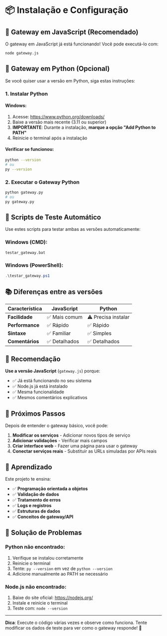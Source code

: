# 📦 Instalação e Configuração

## 🚀 Gateway em JavaScript (Recomendado)

O gateway em JavaScript já está funcionando! Você pode executá-lo com:

```bash
node gateway.js
```

## 🐍 Gateway em Python (Opcional)

Se você quiser usar a versão em Python, siga estas instruções:

### 1. Instalar Python

#### Windows:
1. Acesse: https://www.python.org/downloads/
2. Baixe a versão mais recente (3.11 ou superior)
3. **IMPORTANTE**: Durante a instalação, **marque a opção "Add Python to PATH"**
4. Reinicie o terminal após a instalação

#### Verificar se funcionou:
```bash
python --version
# ou
py --version
```

### 2. Executar o Gateway Python

```bash
python gateway.py
# ou
py gateway.py
```

## 🧪 Scripts de Teste Automático

Use estes scripts para testar ambas as versões automaticamente:

### Windows (CMD):
```bash
testar_gateway.bat
```

### Windows (PowerShell):
```powershell
.\testar_gateway.ps1
```

## 📚 Diferenças entre as versões

| Característica | JavaScript | Python |
|----------------|------------|--------|
| **Facilidade** | ✅ Mais comum | ⚠️ Precisa instalar |
| **Performance** | ✅ Rápido | ✅ Rápido |
| **Sintaxe** | ✅ Familiar | ✅ Simples |
| **Comentários** | ✅ Detalhados | ✅ Detalhados |

## 🎯 Recomendação

**Use a versão JavaScript** (`gateway.js`) porque:
- ✅ Já está funcionando no seu sistema
- ✅ Node.js já está instalado
- ✅ Mesma funcionalidade
- ✅ Mesmos comentários explicativos

## 🔧 Próximos Passos

Depois de entender o gateway básico, você pode:

1. **Modificar os serviços** - Adicionar novos tipos de serviço
2. **Adicionar validações** - Verificar mais campos
3. **Criar interface web** - Fazer uma página para usar o gateway
4. **Conectar serviços reais** - Substituir as URLs simuladas por APIs reais

## 📖 Aprendizado

Este projeto te ensina:
- ✅ **Programação orientada a objetos**
- ✅ **Validação de dados**
- ✅ **Tratamento de erros**
- ✅ **Logs e registros**
- ✅ **Estruturas de dados**
- ✅ **Conceitos de gateway/API**

## 🚨 Solução de Problemas

### Python não encontrado:
1. Verifique se instalou corretamente
2. Reinicie o terminal
3. Tente: `py --version` em vez de `python --version`
4. Adicione manualmente ao PATH se necessário

### Node.js não encontrado:
1. Baixe do site oficial: https://nodejs.org/
2. Instale e reinicie o terminal
3. Teste com: `node --version`

---

**Dica**: Execute o código várias vezes e observe como funciona. Tente modificar os dados de teste para ver como o gateway responde! 🚀
